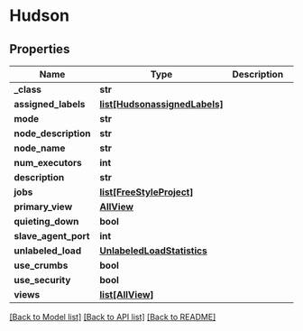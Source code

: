 # Hudson

## Properties
Name | Type | Description | Notes
------------ | ------------- | ------------- | -------------
**_class** | **str** |  | [optional] 
**assigned_labels** | [**list[HudsonassignedLabels]**](HudsonassignedLabels.md) |  | [optional] 
**mode** | **str** |  | [optional] 
**node_description** | **str** |  | [optional] 
**node_name** | **str** |  | [optional] 
**num_executors** | **int** |  | [optional] 
**description** | **str** |  | [optional] 
**jobs** | [**list[FreeStyleProject]**](FreeStyleProject.md) |  | [optional] 
**primary_view** | [**AllView**](AllView.md) |  | [optional] 
**quieting_down** | **bool** |  | [optional] 
**slave_agent_port** | **int** |  | [optional] 
**unlabeled_load** | [**UnlabeledLoadStatistics**](UnlabeledLoadStatistics.md) |  | [optional] 
**use_crumbs** | **bool** |  | [optional] 
**use_security** | **bool** |  | [optional] 
**views** | [**list[AllView]**](AllView.md) |  | [optional] 

[[Back to Model list]](../README.md#documentation-for-models) [[Back to API list]](../README.md#documentation-for-api-endpoints) [[Back to README]](../README.md)


